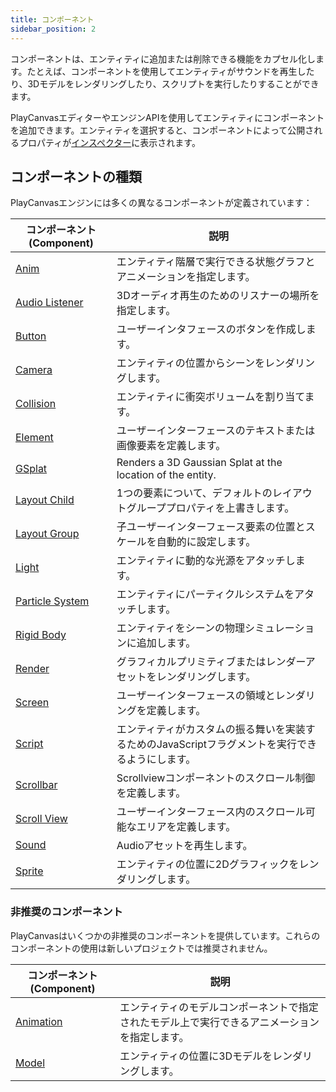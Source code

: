 ```yaml
---
title: コンポーネント
sidebar_position: 2
---
```


コンポーネントは、エンティティに追加または削除できる機能をカプセル化します。たとえば、コンポーネントを使用してエンティティがサウンドを再生したり、3Dモデルをレンダリングしたり、スクリプトを実行したりすることができます。

PlayCanvasエディターやエンジンAPIを使用してエンティティにコンポーネントを追加できます。エンティティを選択すると、コンポーネントによって公開されるプロパティが[インスペクター](/user-manual/editor/inspector)に表示されます。

## コンポーネントの種類

PlayCanvasエンジンには多くの異なるコンポーネントが定義されています：

| コンポーネント (Component)                                                        | 説明                                                                   |
| ---------------------------------------------------------------- | ----------------------------------------------------------------------------- |
| [Anim](/user-manual/scenes/components/anim)                      | エンティティ階層で実行できる状態グラフとアニメーションを指定します。 |
| [Audio Listener](/user-manual/scenes/components/audiolistener)   | 3Dオーディオ再生のためのリスナーの場所を指定します。                 |
| [Button](/user-manual/scenes/components/button)                  | ユーザーインタフェースのボタンを作成します。                                              |
| [Camera](/user-manual/scenes/components/camera)                  | エンティティの位置からシーンをレンダリングします。                            |
| [Collision](/user-manual/scenes/components/collision)            | エンティティに衝突ボリュームを割り当てます。                                     |
| [Element](/user-manual/scenes/components/element)                | ユーザーインターフェースのテキストまたは画像要素を定義します。                               |
| [GSplat](/user-manual/scenes/components/gsplat)                  | Renders a 3D Gaussian Splat at the location of the entity.                    |
| [Layout Child](/user-manual/scenes/components/layout-child)      | 1つの要素について、デフォルトのレイアウトグループプロパティを上書きします。                    |
| [Layout Group](/user-manual/scenes/components/layout-group)      | 子ユーザーインターフェース要素の位置とスケールを自動的に設定します。       |
| [Light](/user-manual/scenes/components/light)                    | エンティティに動的な光源をアタッチします。                                |
| [Particle System](/user-manual/scenes/components/particlesystem) | エンティティにパーティクルシステムをアタッチします。                                     |
| [Rigid Body](/user-manual/scenes/components/rigidbody)           | エンティティをシーンの物理シミュレーションに追加します。                           |
| [Render](/user-manual/scenes/components/render)                  | グラフィカルプリミティブまたはレンダーアセットをレンダリングします。                              |
| [Screen](/user-manual/scenes/components/screen)                  | ユーザーインターフェースの領域とレンダリングを定義します。                           |
| [Script](/user-manual/scenes/components/script)                  | エンティティがカスタムの振る舞いを実装するためのJavaScriptフラグメントを実行できるようにします。   |
| [Scrollbar](/user-manual/scenes/components/scrollbar)            | Scrollviewコンポーネントのスクロール制御を定義します。                       |
| [Scroll View](/user-manual/scenes/components/scrollview)         | ユーザーインターフェース内のスクロール可能なエリアを定義します。                                |
| [Sound](/user-manual/scenes/components/sound)                    | Audioアセットを再生します。                                                           |
| [Sprite](/user-manual/scenes/components/sprite)                  | エンティティの位置に2Dグラフィックをレンダリングします。                            |

### 非推奨のコンポーネント

PlayCanvasはいくつかの非推奨のコンポーネントを提供しています。これらのコンポーネントの使用は新しいプロジェクトでは推奨されません。

| コンポーネント (Component)                                             | 説明                                                                                   |
| ----------------------------------------------------- | --------------------------------------------------------------------------------------------- |
| [Animation](/user-manual/scenes/components/animation) | エンティティのモデルコンポーネントで指定されたモデル上で実行できるアニメーションを指定します。 |
| [Model](/user-manual/scenes/components/model)         | エンティティの位置に3Dモデルをレンダリングします。                                             |
